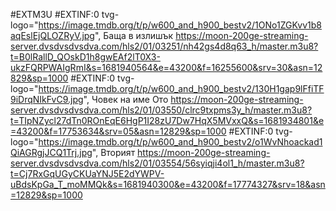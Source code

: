 #EXTM3U
#EXTINF:0 tvg-logo="https://image.tmdb.org/t/p/w600_and_h900_bestv2/1ONo1ZGKvv1b8aqEslEjQLOZRyV.jpg", Баща в излишък
https://moon-200ge-streaming-server.dvsdvsdvsdva.com/hls2/01/03251/nh42gs4d8q63_h/master.m3u8?t=B0lRallD_QOskD1h8gwEAf2lT0X3-ukzFQRPWAIgRmI&s=1681940564&e=43200&f=16255600&srv=30&asn=12829&sp=1000
#EXTINF:0 tvg-logo="https://image.tmdb.org/t/p/w600_and_h900_bestv2/130H1gap9lFfiTF9iDrqNIkFvC9.jpg", Човек на име Ото 
https://moon-200ge-streaming-server.dvsdvsdvsdva.com/hls2/01/03550/clrc9txpms3y_h/master.m3u8?t=TIpNZycl27dTn0ROnEqE6HgP1I28zU7Dw7HqX5MVxxQ&s=1681934801&e=43200&f=17753634&srv=05&asn=12829&sp=1000
#EXTINF:0 tvg-logo="https://image.tmdb.org/t/p/w600_and_h900_bestv2/o1WvNhoackad1QiAGRgjJCQ1Trj.jpg",  Вторият 
https://moon-200ge-streaming-server.dvsdvsdvsdva.com/hls2/01/03554/56syiqji4ol1_h/master.m3u8?t=Cj7RxGqUGyCKUaYNJ5E2dYWPV-uBdsKpGa_T_moMMQk&s=1681940300&e=43200&f=17774327&srv=18&asn=12829&sp=1000





